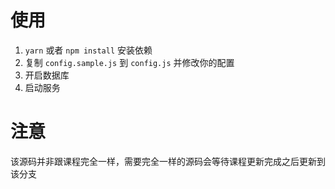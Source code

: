 # 使用

1. `yarn` 或者 `npm install` 安装依赖
2. 复制 `config.sample.js` 到 `config.js` 并修改你的配置
3. 开启数据库
4. 启动服务

# 注意

该源码并非跟课程完全一样，需要完全一样的源码会等待课程更新完成之后更新到该分支
